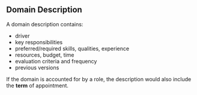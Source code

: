 ## Domain Description 

A domain description contains:

* driver
* key responsibilities
* preferred/required skills, qualities, experience
* resources, budget, time 
* evaluation criteria and frequency
* previous versions

If the domain is accounted for by a role, the description would also include the **term** of appointment.
